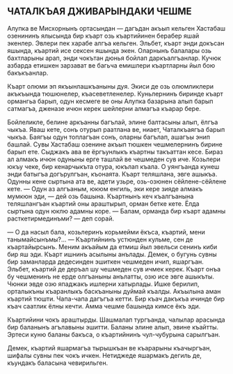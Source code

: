 ## ЧАТАЛКЪАЯ ДЖИВАРЫНДАКИ ЧЕШМЕ

Алупка ве Мисхорнынъ ортасындан — дагъдан акъып кельген Хастабаш озенининъ ялысында бир къарт озь къартийинен берабер яшай экенлер.
Эвлери пек харабе алгъа кельген.
Эльбет, къарт энди докъсан яшында, къартий исе сексен яшында экен.
Оларнынъ балалары озь бахтларыны арап, энди чокътан дюнья бойлап даркъалгъанлар.
Кучюк азбарда етишкен зарзават ве багьча емишлери къартларны йыл бою бакъкъанлар.

Къарт олюми эп якъынлашкъаныны дуя.
Экиси де озь олюмликлери акъкъында тюшюнелер, къасеветленелер.
Куньлернинъ биринде къарт ормангьа барып, одун кесмеге ве оны Алупка базарына алып барып сатмагъа, дженазе ичюн керек шейлерни алмагъа къарар бере.

Бойлеликле, белине аркъанны багълай, элине балтасыны алып, ёлгъа чыкъа.
Яваш кете, сонъ отурып раатлана ве, ниает, Чаталкъаягъа барып чыкъа.
Баягъы одун топлагъан сонъ, оларны багълап, ашагъы энип башлай.
Сувы Хастабаш озенине акъып тюшкен чешмелернинъ бирине барып ете.
Сыджакъ ава ве ёргъунлыкъ къартны такъаттан кесе.
Бираз ал алмакъ ичюн одуныны ерге ташлай ве чешмеден сув иче.
Козьлери юкъу чеке, бир кенарчыкъта отура, юкълап къала.
О уянгъанда кунеш энди батыгъа догърулгъан, къонаята.
Къарт теляшлана, эвге ашыкъа.
Одунны кене сыртына ата ве, адети узьре, озь-озюнен сёйлене-сёйлене кете.
— Одун аз алгъаным, юкюм енгиль, эки кере зияде алмакъ мумкюн эди, — дей озь башына.
Къартнынъ кеч къалгъанына теляшлангъан къартий оны араштырып, орман бетке кете.
Ёлда сыртына одун юклю адамны коре.
— Балам, орманда бир къарт адамны расткетирмединъми? — деп сорай.

— О да насыл бала, козьлеринъ корьмейми ёкъса, къартий, мени танымайсынъмы?...
— Къартийнинъ устюнден кульме, сен де къартайырсынъ.
Меним акъайым да етмиш йыл эвельси сенинъ киби бир яш эди.
Къарт ишнинъ асылыны анълады.
Демек, о бугунь сувны бир заманларда дедесинден эшиткен чешмеден ичип, яшаргъан.
Эльбет, къартий де деръал шу чешмеден сув ичмек керек.
Къарт онъа бу чешменинъ не ерде олгъаныны анълатты, озю исе эвге ашыкъты.
Чюнки эвде озю япаджакъ ишлерни хатырлады.
Ишке берилип, орталыкъны къаранлыкъ баскъаныны дуймай къалды.
Акъылына аман къартий тюшти.
Чапа-чапа дагъгъа кетти.
Бир къач дакъкъа ичинде бир къач саатлик ёлны кечти.
Амма чешме башында кимсе ёкъ эди.

Къартийини чокъ араштырды.
Шашмалап тургъанда, чалылар арасында бир баланынъ агълавыны эшитти.
Баланы элине алып, эвине къайтты.
Эртеси куню баланы бакъса, о къартийнинъ чул-чубурына сарылгъан.

Демек, къартий яшармагъа тырышкъан ве къарарыны къачыргъан, шифалы сувны пек чокъ ичкен.
Нетиджеде яшармакъ дегиль де, къундакъ баласына чевирильген.
